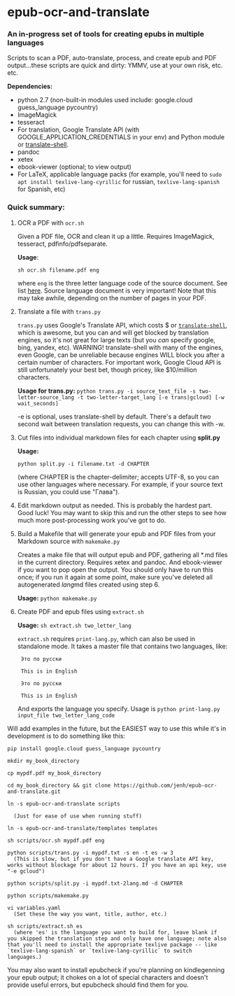# epub-ocr-and-translate

### An in-progress set of tools for creating epubs in multiple languages

Scripts to scan a PDF, auto-translate, process, and create epub and PDF output...these scripts are quick and dirty: YMMV, use at your own risk, etc. etc.

**Dependencies:**
- python 2.7 (non-built-in modules used include: google.cloud guess_language pycountry)
- ImageMagick
- tesseract
- For translation, Google Translate API (with GOOGLE\_APPLICATION\_CREDENTIALS in your env) and Python module or [translate-shell](https://github.com/soimort/translate-shell). 
- pandoc
- xetex
- ebook-viewer (optional; to view output)
- For LaTeX, applicable language packs (for example, you'll need to `sudo apt install texlive-lang-cyrillic` for russian, `texlive-lang-spanish` for Spanish, etc)

### Quick summary:

1. OCR a PDF with `ocr.sh`

    Given a PDF file, OCR and clean it up a little. Requires ImageMagick, tesseract, pdfinfo/pdfseparate. 

    **Usage**: 

    `sh ocr.sh filename.pdf eng`

    where `eng` is the three letter language code of the source document. See list [here](http://www.loc.gov/standards/iso639-2/php/code_list.php). Source language document is very important! Note that this may take awhile, depending on the number of pages in your PDF. 

2. Translate a file with `trans.py`

    `trans.py` uses Google's Translate API, which costs $ or [`translate-shell`](https://github.com/soimort/translate-shell), which is awesome, but you can and will get blocked by translation engines, so it's not great for large texts (but you *can* specify google, bing, yandex, etc). WARNING! translate-shell with many of the engines, even Google, can be unreliable because engines WILL block you after a certain number of characters. For important work, Google Cloud API is still unfortunately your best bet, though pricey, like $10/million characters.

    **Usage for trans.py:** `python trans.py -i source_text_file -s two-letter-source_lang -t two-letter-target_lang [-e trans|gcloud] [-w wait_seconds]`


    -e is optional, uses translate-shell by default. There's a default two second wait between translation requests, you can change this with -w.

3. Cut files into individual markdown files for each chapter using **split.py**
   
    **Usage:** 
    
    `python split.py -i filename.txt -d CHAPTER` 
    
    (where CHAPTER is the chapter-delimiter; accepts UTF-8, so you can use other languages where necessary. For example, if your source text is Russian, you could use "Глава"). 

4. Edit markdown output as needed. This is probably the hardest part. Good luck! You may want to skip this and run the other steps to see how much more post-processing work you've got to do. 

5. Build a Makefile that will generate your epub and PDF files from your Markdown source with `makemake.py`

    Creates a make file that will output epub and PDF, gathering all *.md files in the current directory. Requires xetex and pandoc. And ebook-viewer if you want to pop open the output. You should only have to run this once; if you run it again at some point, make sure you've deleted all autogenerated *lang*md files created using step 6.

    **Usage:** `python makemake.py`

6. Create PDF and epub files using `extract.sh`

    **Usage:** `sh extract.sh two_letter_lang`

    `extract.sh` requires `print-lang.py`, which can also be used in standalone mode. It takes a master file that contains two languages, like:

        Это по русски

        This is in English

        Это по русски

        This is in English

    And exports the language you specify. Usage is ``python print-lang.py input_file two_letter_lang_code``
    
Will add examples in the future, but the EASIEST way to use this while it's in development is to do something like this:

    pip install google.cloud guess_language pycountry
    
    mkdir my_book_directory
    
    cp mypdf.pdf my_book_directory
    
    cd my_book_directory && git clone https://github.com/jenh/epub-ocr-and-translate.git
    
    ln -s epub-ocr-and-translate scripts
    
      (Just for ease of use when running stuff)
    
    ln -s epub-ocr-and-translate/templates templates
    
    sh scripts/ocr.sh mypdf.pdf eng
    
    python scripts/trans.py -i mypdf.txt -s en -t es -w 3
      (This is slow, but if you don't have a Google translate API key, works without blockage for about 12 hours. If you have an api key, use "-e gcloud")
    
    python scripts/split.py -i mypdf.txt-2lang.md -d CHAPTER
    
    python scripts/makemake.py
    
    vi variables.yaml
      (Set these the way you want, title, author, etc.)
    
    sh scripts/extract.sh es
      (where 'es' is the language you want to build for, leave blank if you skipped the translation step and only have one language; note also that you'll need to install the appropriate texlive package -- like `texlive-lang-spanish` or `texlive-lang-cyrillic` to switch languages.)

You may also want to install epubcheck if you're planning on kindlegenning your epub output; it chokes on a lot of special characters and doesn't provide useful errors, but epubcheck should find them for you.
